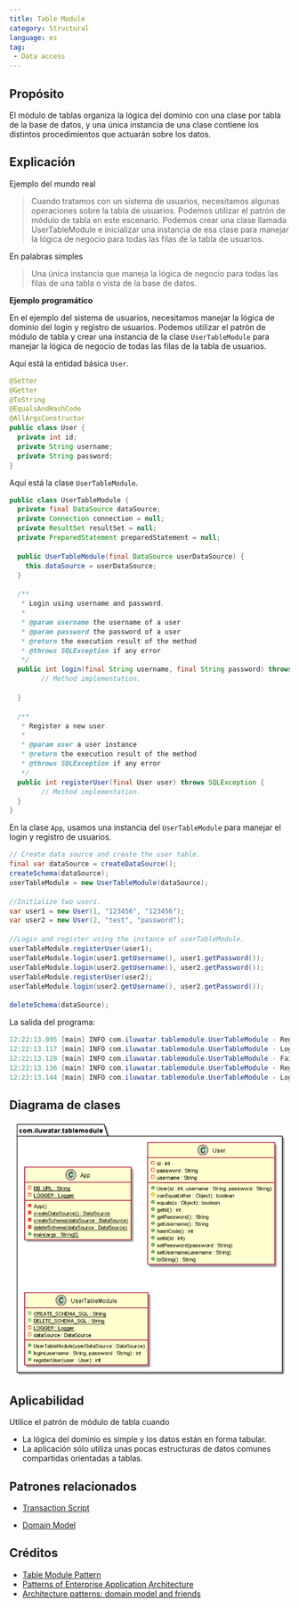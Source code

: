 ```yaml
---
title: Table Module
category: Structural
language: es
tag:
 - Data access
---
```


## Propósito
El módulo de tablas organiza la lógica del dominio con una clase por tabla de la base de datos, y una única instancia de una clase contiene los distintos procedimientos que actuarán sobre los datos.

## Explicación

Ejemplo del mundo real

> Cuando tratamos con un sistema de usuarios, necesitamos algunas operaciones sobre la tabla de usuarios. Podemos utilizar el patrón de módulo de tabla en este escenario. Podemos crear una clase llamada UserTableModule e inicializar una instancia de esa clase para manejar la lógica de negocio para todas las filas de la tabla de usuarios.

En palabras simples

> Una única instancia que maneja la lógica de negocio para todas las filas de una tabla o vista de la base de datos.

**Ejemplo programático**

En el ejemplo del sistema de usuarios, necesitamos manejar la lógica de dominio del login y registro de usuarios. Podemos utilizar el patrón de módulo de tabla y crear una instancia de la clase `UserTableModule` para manejar la lógica de negocio de todas las filas de la tabla de usuarios.

Aquí está la entidad básica `User`.

```java
@Setter
@Getter
@ToString
@EqualsAndHashCode
@AllArgsConstructor
public class User {
  private int id;
  private String username;
  private String password;
}
```

Aquí está la clase `UserTableModule`.

```java
public class UserTableModule {
  private final DataSource dataSource;
  private Connection connection = null;
  private ResultSet resultSet = null;
  private PreparedStatement preparedStatement = null;

  public UserTableModule(final DataSource userDataSource) {
    this.dataSource = userDataSource;
  }
  
  /**
   * Login using username and password.
   *
   * @param username the username of a user
   * @param password the password of a user
   * @return the execution result of the method
   * @throws SQLException if any error
   */
  public int login(final String username, final String password) throws SQLException {
  		// Method implementation.

  }

  /**
   * Register a new user.
   *
   * @param user a user instance
   * @return the execution result of the method
   * @throws SQLException if any error
   */
  public int registerUser(final User user) throws SQLException {
  		// Method implementation.
  }
}
```

En la clase `App`, usamos una instancia del `UserTableModule` para manejar el login y registro de usuarios.

```java
// Create data source and create the user table.
final var dataSource = createDataSource();
createSchema(dataSource);
userTableModule = new UserTableModule(dataSource);

//Initialize two users.
var user1 = new User(1, "123456", "123456");
var user2 = new User(2, "test", "password");

//Login and register using the instance of userTableModule.
userTableModule.registerUser(user1);
userTableModule.login(user1.getUsername(), user1.getPassword());
userTableModule.login(user2.getUsername(), user2.getPassword());
userTableModule.registerUser(user2);
userTableModule.login(user2.getUsername(), user2.getPassword());

deleteSchema(dataSource);
```

La salida del programa:

```java
12:22:13.095 [main] INFO com.iluwatar.tablemodule.UserTableModule - Register successfully!
12:22:13.117 [main] INFO com.iluwatar.tablemodule.UserTableModule - Login successfully!
12:22:13.128 [main] INFO com.iluwatar.tablemodule.UserTableModule - Fail to login!
12:22:13.136 [main] INFO com.iluwatar.tablemodule.UserTableModule - Register successfully!
12:22:13.144 [main] INFO com.iluwatar.tablemodule.UserTableModule - Login successfully!
```

## Diagrama de clases

![](./etc/table-module.urm.png "table module")

## Aplicabilidad

Utilice el patrón de módulo de tabla cuando

- La lógica del dominio es simple y los datos están en forma tabular.
- La aplicación sólo utiliza unas pocas estructuras de datos comunes compartidas orientadas a tablas.

## Patrones relacionados

- [Transaction Script](https://java-design-patterns.com/patterns/transaction-script/)

- [Domain Model](https://java-design-patterns.com/patterns/domain-model/)

## Créditos

* [Table Module Pattern](http://wiki3.cosc.canterbury.ac.nz/index.php/Table_module_pattern)
* [Patterns of Enterprise Application Architecture](https://www.amazon.com/gp/product/0321127420/ref=as_li_qf_asin_il_tl?ie=UTF8&tag=javadesignpat-20&creative=9325&linkCode=as2&creativeASIN=0321127420&linkId=18acc13ba60d66690009505577c45c04)
* [Architecture patterns: domain model and friends](https://inviqa.com/blog/architecture-patterns-domain-model-and-friends)